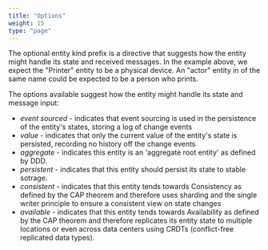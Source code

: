 ```yaml
---
title: "Options"
weight: 15
type: "page"
---
```


The optional entity kind prefix is a directive that suggests how the entity
might handle its state and received messages. In the example above, we
expect the "Printer" entity to be a physical device. An "actor" entity in
of the same name could be expected to be a person who prints.

The options available suggest how the entity might handle its state and
message input:
* _event sourced_ - indicates that event sourcing is used in the persistence
  of the entity's states, storing a log of change events
* _value_ - indicates that only the current value of the entity's state is
  persisted, recording no history off the change events
* _aggregate_ - indicates this entity is an 'aggregate root entity' as
  defined by DDD.
* _persistent_ - indicates that this entity should persist its state to
  stable sotrage.
* _consistent_ - indicates that this entity tends towards Consistency as
  defined by the CAP theorem and therefore uses sharding and the single writer principle to 
  ensure a consistent view on state changes 
* _available_ - indicates that this entity tends towards Availability as
  defined by the CAP theorem and therefore replicates its entity state to multiple locations or 
  even across data centers using CRDTs (conflict-free replicated data types).
